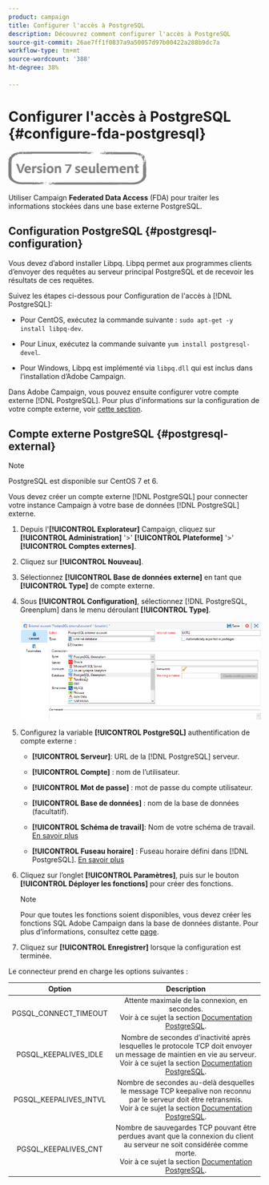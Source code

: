 ```yaml
---
product: campaign
title: Configurer l'accès à PostgreSQL
description: Découvrez comment configurer l'accès à PostgreSQL
source-git-commit: 26ae7ff1f0837a9a50057d97b00422a288b9dc7a
workflow-type: tm+mt
source-wordcount: '388'
ht-degree: 38%

---
```


# Configurer l&#39;accès à PostgreSQL {#configure-fda-postgresql}

![](../../assets/v7-only.svg)

Utiliser Campaign **Federated Data Access** (FDA) pour traiter les informations stockées dans une base externe PostgreSQL.

## Configuration PostgreSQL {#postgresql-configuration}

Vous devez d’abord installer Libpq. Libpq permet aux programmes clients d’envoyer des requêtes au serveur principal PostgreSQL et de recevoir les résultats de ces requêtes.

Suivez les étapes ci-dessous pour Configuration de l&#39;accès à [!DNL PostgreSQL]:

* Pour CentOS, exécutez la commande suivante : `sudo apt-get -y install libpq-dev`.

* Pour Linux, exécutez la commande suivante `yum install postgresql-devel`.

* Pour Windows, Libpq est implémenté via `libpq.dll` qui est inclus dans l’installation d’Adobe Campaign.

Dans Adobe Campaign, vous pouvez ensuite configurer votre compte externe [!DNL PostgreSQL]. Pour plus d&#39;informations sur la configuration de votre compte externe, voir [cette section](#postgresql-external).

## Compte externe PostgreSQL {#postgresql-external}

>[!NOTE]
>
> PostgreSQL est disponible sur CentOS 7 et 6.

Vous devez créer un compte externe [!DNL PostgreSQL] pour connecter votre instance Campaign à votre base de données [!DNL PostgreSQL] externe.

1. Depuis l&#39;**[!UICONTROL Explorateur]** Campaign, cliquez sur **[!UICONTROL Administration]** &#39;>&#39; **[!UICONTROL Plateforme]** &#39;>&#39; **[!UICONTROL Comptes externes]**.

1. Cliquez sur **[!UICONTROL Nouveau]**.

1. Sélectionnez **[!UICONTROL Base de données externe]** en tant que **[!UICONTROL Type]** de compte externe.

1. Sous **[!UICONTROL Configuration]**, sélectionnez [!DNL PostgreSQL, Greenplum] dans le menu déroulant **[!UICONTROL Type]**.

   ![](assets/postgresql_1.png)

1. Configurez la variable **[!UICONTROL PostgreSQL]** authentification de compte externe :

   * **[!UICONTROL Serveur]**: URL de la [!DNL PostgreSQL] serveur.

   * **[!UICONTROL Compte]** : nom de l’utilisateur.

   * **[!UICONTROL Mot de passe]** : mot de passe du compte utilisateur.

   * **[!UICONTROL Base de données]** : nom de la base de données (facultatif).

   * **[!UICONTROL Schéma de travail]**: Nom de votre schéma de travail. [En savoir plus](https://www.postgresql.org/docs/current/ddl-schemas.html)

   * **[!UICONTROL Fuseau horaire]** : Fuseau horaire défini dans [!DNL PostgreSQL]. [En savoir plus](https://www.postgresql.org/docs/7.2/timezones.html)

1. Cliquez sur l’onglet **[!UICONTROL Paramètres]**, puis sur le bouton **[!UICONTROL Déployer les fonctions]** pour créer des fonctions.

   >[!NOTE]
   >
   >Pour que toutes les fonctions soient disponibles, vous devez créer les fonctions SQL Adobe Campaign dans la base de données distante. Pour plus d’informations, consultez cette [page](../../configuration/using/adding-additional-sql-functions.md).

1. Cliquez sur **[!UICONTROL Enregistrer]** lorsque la configuration est terminée.

Le connecteur prend en charge les options suivantes :

| Option | Description |
|:-:|:-:|
| PGSQL_CONNECT_TIMEOUT | Attente maximale de la connexion, en secondes. <br>Voir à ce sujet la section [Documentation PostgreSQL](https://www.postgresql.org/docs/12/libpq-connect.html#LIBPQ-CONNECT-CONNECT-TIMEOUT). |
| PGSQL_KEEPALIVES_IDLE | Nombre de secondes d’inactivité après lesquelles le protocole TCP doit envoyer un message de maintien en vie au serveur. <br>Voir à ce sujet la section [Documentation PostgreSQL](https://www.postgresql.org/docs/12/libpq-connect.html#LIBPQ-KEEPALIVES-IDLE). |
| PGSQL_KEEPALIVES_INTVL | Nombre de secondes au-delà desquelles le message TCP keepalive non reconnu par le serveur doit être retransmis.  <br>Voir à ce sujet la section [Documentation PostgreSQL](https://www.postgresql.org/docs/12/libpq-connect.html#LIBPQ-KEEPALIVES-INTERVAL). |
| PGSQL_KEEPALIVES_CNT | Nombre de sauvegardes TCP pouvant être perdues avant que la connexion du client au serveur ne soit considérée comme morte. <br>Voir à ce sujet la section [Documentation PostgreSQL](https://www.postgresql.org/docs/12/libpq-connect.html#LIBPQ-KEEPALIVES-COUNT). |
